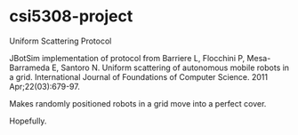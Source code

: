 # csi5308-project
Uniform Scattering Protocol 

JBotSim implementation of protocol from Barriere L, Flocchini P, Mesa-Barrameda E, Santoro N. Uniform scattering of autonomous mobile robots in a grid. International Journal of Foundations of Computer Science. 2011 Apr;22(03):679-97.

Makes randomly positioned robots in a grid move into a perfect cover.

Hopefully.



